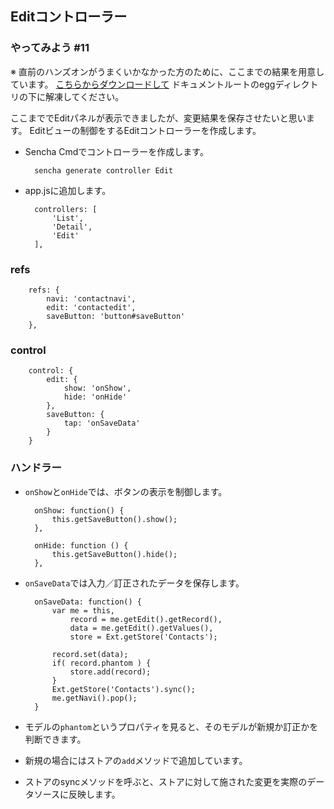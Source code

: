 ## Editコントローラー

### やってみよう #11

※ 直前のハンズオンがうまくいかなかった方のために、ここまでの結果を用意しています。
[こちらからダウンロードして](http://preview.xenophy.com/xenophy/senchaug/egg/misc/cl11.zip)
ドキュメントルートのeggディレクトリの下に解凍してください。

ここまででEditパネルが表示できましたが、変更結果を保存させたいと思います。
Editビューの制御をするEditコントローラーを作成します。

* Sencha Cmdでコントローラーを作成します。

        sencha generate controller Edit

* app.jsに追加します。

        controllers: [
            'List',
            'Detail',
            'Edit'
        ],

### refs

        refs: {
            navi: 'contactnavi',
            edit: 'contactedit',
            saveButton: 'button#saveButton'
        },

### control

        control: {
            edit: {
                show: 'onShow',
                hide: 'onHide'
            },
            saveButton: {
                tap: 'onSaveData'
            }
        }

### ハンドラー

* `onShow`と`onHide`では、ボタンの表示を制御します。

        onShow: function() {
            this.getSaveButton().show();
        },

        onHide: function () {
            this.getSaveButton().hide();
        },

* `onSaveData`では入力／訂正されたデータを保存します。

        onSaveData: function() {
            var me = this, 
                record = me.getEdit().getRecord(),
                data = me.getEdit().getValues(),
                store = Ext.getStore('Contacts');
            
            record.set(data);
            if( record.phantom ) {
                store.add(record);
            }
            Ext.getStore('Contacts').sync();
            me.getNavi().pop();
        }

* モデルの`phantom`というプロパティを見ると、そのモデルが新規か訂正かを判断できます。
* 新規の場合にはストアの`add`メソッドで追加しています。
* ストアのsyncメソッドを呼ぶと、ストアに対して施された変更を実際のデータソースに反映します。



